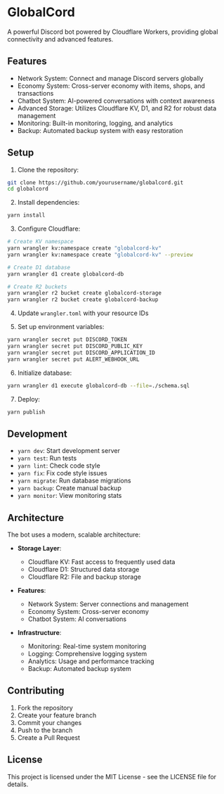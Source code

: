 # GlobalCord

A powerful Discord bot powered by Cloudflare Workers, providing global connectivity and advanced features.

## Features

- Network System: Connect and manage Discord servers globally
- Economy System: Cross-server economy with items, shops, and transactions
- Chatbot System: AI-powered conversations with context awareness
- Advanced Storage: Utilizes Cloudflare KV, D1, and R2 for robust data management
- Monitoring: Built-in monitoring, logging, and analytics
- Backup: Automated backup system with easy restoration

## Setup

1. Clone the repository:
```bash
git clone https://github.com/yourusername/globalcord.git
cd globalcord
```

2. Install dependencies:
```bash
yarn install
```

3. Configure Cloudflare:
```bash
# Create KV namespace
yarn wrangler kv:namespace create "globalcord-kv"
yarn wrangler kv:namespace create "globalcord-kv" --preview

# Create D1 database
yarn wrangler d1 create globalcord-db

# Create R2 buckets
yarn wrangler r2 bucket create globalcord-storage
yarn wrangler r2 bucket create globalcord-backup
```

4. Update `wrangler.toml` with your resource IDs

5. Set up environment variables:
```bash
yarn wrangler secret put DISCORD_TOKEN
yarn wrangler secret put DISCORD_PUBLIC_KEY
yarn wrangler secret put DISCORD_APPLICATION_ID
yarn wrangler secret put ALERT_WEBHOOK_URL
```

6. Initialize database:
```bash
yarn wrangler d1 execute globalcord-db --file=./schema.sql
```

7. Deploy:
```bash
yarn publish
```

## Development

- `yarn dev`: Start development server
- `yarn test`: Run tests
- `yarn lint`: Check code style
- `yarn fix`: Fix code style issues
- `yarn migrate`: Run database migrations
- `yarn backup`: Create manual backup
- `yarn monitor`: View monitoring stats

## Architecture

The bot uses a modern, scalable architecture:

- **Storage Layer**: 
  - Cloudflare KV: Fast access to frequently used data
  - Cloudflare D1: Structured data storage
  - Cloudflare R2: File and backup storage

- **Features**:
  - Network System: Server connections and management
  - Economy System: Cross-server economy
  - Chatbot System: AI conversations

- **Infrastructure**:
  - Monitoring: Real-time system monitoring
  - Logging: Comprehensive logging system
  - Analytics: Usage and performance tracking
  - Backup: Automated backup system

## Contributing

1. Fork the repository
2. Create your feature branch
3. Commit your changes
4. Push to the branch
5. Create a Pull Request

## License

This project is licensed under the MIT License - see the LICENSE file for details.
